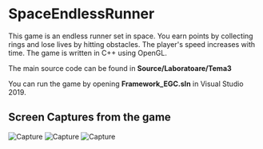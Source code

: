 # SpaceEndlessRunner

This game is an endless runner set in space. You earn points by collecting rings and lose lives by hitting obstacles. The player's speed increases with time. 
The game is written in C++ using OpenGL.

The main source code can be found in **Source/Laboratoare/Tema3**

You can run the game by opening **Framework_EGC.sln** in Visual Studio 2019.

## Screen Captures from the game

![Capture](https://i.imgur.com/67srtEQ.png)
![Capture](https://i.imgur.com/vr1DL5x.png)
![Capture](https://i.imgur.com/2xch7TW.png)
